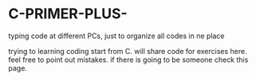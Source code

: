 # C-PRIMER-PLUS-
typing code at different PCs, just to organize all codes in ne place

trying to learning coding start from C. 
will share code for exercises here. 
feel free to point out mistakes. if there is going to be someone check this page.
